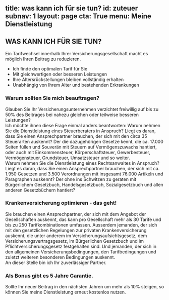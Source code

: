 title: was kann ich für sie tun?
id: zuteuer
subnav: 1
layout: page
cta: True
menu: Meine Dienstleistung
---
## WAS KANN ICH FÜR SIE TUN?

Ein Tarifwechsel innerhalb Ihrer Versicherungsgesellschaft macht es möglich Ihren Beitrag zu reduzieren.

  - Ich finde den optimalen Tarif für Sie
  - Mit gleichwertigen oder besseren Leistungen
  - Ihre Altersrückstellungen bleiben vollständig erhalten
  - Unabhängig von Ihrem Alter und bestehenden Erkrankungen

### Warum sollten Sie mich beauftragen?

Glauben Sie Ihr Versicherungsunternehmen verzichtet freiwillig auf bis zu 50% des Beitrages bei nahezu gleichen oder teilweise besseren Leistungen?<br />
Ich möchte ihnen diese Frage einmal anders beantworten: Warum nehmen Sie die Dienstleistung eines Steuerberaters in Anspruch? Liegt es daran, dass Sie einen Ansprechpartner brauchen, der sich mit den circa 35 Steuerarten auskennt? Der die dazugehörigen Gesetze kennt, die ca. 17.000 Seiten füllen und Souverän mit Steuern auf Vermögenszuwachs hantiert, oder auch mit Einkommensteuer, Körperschaftsteuer, Gewerbesteuer, Vermögensteuer, Grundsteuer, Umsatzsteuer und so weiter.<br />
Warum nehmen Sie die Dienstleistung eines Rechtsanwaltes in Anspruch? Liegt es daran, dass Sie einen Ansprechpartner brauchen, der sich mit ca. 1.950 Gesetzen und 3.500 Verordnungen mit insgesamt 76.000 Artikeln und Paragraphen auskennt? Der ohne ins Schwitzen zu geraten mit Bürgerlichem Gesetzbuch, Handelsgesetzbuch, Sozialgesetzbuch und allen anderen Gesetzbüchern hantiert?

### Krankenversicherung optimieren - das geht!

Sie brauchen einen Ansprechpartner, der sich mit dem Angebot der Gesellschaften auskennt, das kann pro Gesellschaft mehr als 30 Tarife und bis zu 250 Tarifkombinationen umfassen. Ausserdem jemanden, der sich mit den gesetzlichen Regelungen zur privaten Krankenversicherung auskennt, die unter anderem im Versicherungsaufsichtsgesetz, dem Versicherungsvertragsgesetz, im Bürgerlichen Gesetzbuch und im Pflichtversicherungsgesetz festgehalten sind. Und jemanden, der sich in den allgemeinen Versicherungsbedingungen, den Tarifbedingungen und zuletzt weiteren besonderen Bedingungen auskennt.<br />
An dieser Stelle bin ich Ihr zuverlässiger Partner.

### Als Bonus gibt es 5 Jahre Garantie.
Sollte Ihr neuer Beitrag in den nächsten Jahren um mehr als 10% steigen, so können Sie meine Dienstleistung erneut kostenlos nutzen.
